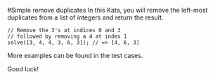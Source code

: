 #Simple remove duplicates
In this Kata, you will remove the left-most duplicates from a list of integers and return the result.
~~~~
// Remove the 3's at indices 0 and 3
// followed by removing a 4 at index 1
solve([3, 4, 4, 3, 6, 3]); // => [4, 6, 3]
~~~~
More examples can be found in the test cases.

Good luck!
